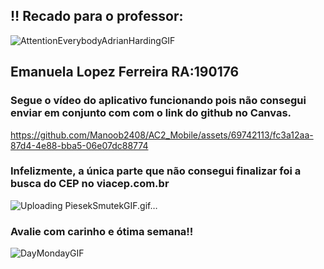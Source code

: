 ## ‼️ Recado para o professor:
![AttentionEverybodyAdrianHardingGIF](https://github.com/Manoob2408/AC2_Mobile/assets/69742113/ea5f5015-225b-4c43-b293-bf299fc091f9)

## Emanuela Lopez Ferreira RA:190176

### Segue o vídeo do aplicativo funcionando pois não consegui enviar em conjunto com com o link do github no Canvas. 

https://github.com/Manoob2408/AC2_Mobile/assets/69742113/fc3a12aa-87d4-4e88-bba5-06e07dc88774

### Infelizmente, a única parte que não consegui finalizar foi a busca do CEP no viacep.com.br
![Uploading PiesekSmutekGIF.gif…]()


### Avalie com carinho e ótima semana!!
![DayMondayGIF](https://github.com/Manoob2408/AC2_Mobile/assets/69742113/95c07cc5-61f3-482b-9044-9476a4f8c6eb)
